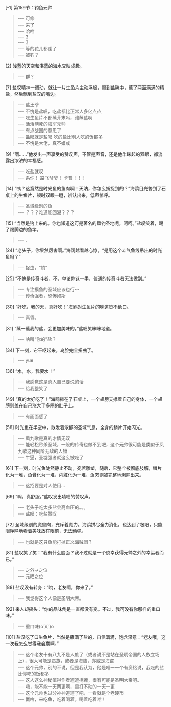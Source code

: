 
[-1] 第159节：钓鱼元帅
>--- 可修<br>
>--- 来了<br>
>--- 哈哈<br>
>--- 3<br>
>--- 3<br>
>--- 等的花儿都谢了<br>
>--- 被钓？<br>

[2] 浅蓝的天空和湛蓝的海水交映成趣。
>--- 群？<br>

[7] 盐叹精神一调动，就让一片生鱼片主动浮起，飘到盐碗中，蘸了两面满满的精盐，然后飘到盐叹的嘴边。
>--- 盐王爷<br>
>--- 不愧是盐叹，吃盐都比正常人多亿点点<br>
>--- 吃生鱼片不都蘸芥末吗，谁蘸盐啊<br>
>--- 活活齁死的海军元帅<br>
>--- 有点战国的意思了<br>
>--- 盐叹就是盐叹 吃的盐比别人吃的饭都多<br>
>--- 不愧是大佬，真不嫌咸<br>

[9] “啊……”他发出一声享受的赞叹声，不管是声音，还是他半眯起的双眼，都流露出浓浓的幸福感。
>--- 吃盐就叹<br>
>--- 系你！
路飞爷爷！
卡普！！！<br>

[14] “咦？这竟然是时光鱼的鱼肉啊！天呐，你怎么捕捉到的？”海鸥目光瞥到了石桌上的生鱼片，顿时双眼一瞪，辨认出来，低声惊呼。
>--- 圣域级别的鱼<br>
>--- ？？？难道能回溯？？？<br>

[15] “当然是钓上来的。你也知道这可是著名的垂钓圣地呢，呵呵。”盐叹笑着，踢了踢脚边的鱼竿。
>--- .<br>

[24] “老头子，你果然厉害啊。”海鸥越看越心惊，“是用这个斗气鱼线吊出的时光鱼吗？”
>--- 捉虫，“钓”<br>

[25] “不愧是传奇斗者，不，单论你这一手，普通的传奇斗者无法做到。”
>--- 专注摸鱼的圣域应该也行～<br>
>--- 传奇强者，恐怖如斯<br>

[30] “好吃，我的天，真好吃！”海鸥对生鱼片的味道赞不绝口。
>--- 真香。<br>

[31] “蘸一蘸我的盐，会更加美味的。”盐叹笑眯眯地道。
>--- 啥叫“你的”盐？<br>

[34] 下一刻，它干呕起来，鸟脸完全扭曲了。
>--- yue<br>

[36] “水，水，我要水！”
>--- 我感觉这是真人自己要说的话<br>
>--- 给我整笑了<br>

[49] “真的太好吃了！”海鸥摊在了石桌上，一个翅膀支撑着自己的身体，一个翅膀则盖在自己涨大了多圈的肚子上。
>--- 有画面感了<br>

[58] 时光鱼在半空中，散发着浓郁的圣域气息，全身的鳞片开始闪光。
>--- 凤九歌是真的才情无双<br>
>--- 能轻松秒杀圣域，一般的传奇也做不到吧，这个元帅很可能是类似于凤九歌这种同阶无敌的人物<br>
>--- 牛逼，圣墟强者就这么被吃了<br>

[61] 下一刻，时光鱼陡然静止不动，宛若雕塑，随后，它整个被彻底肢解，鳞片化为一堆，鱼骨化为一堆，内脏化为一堆，鱼肉则被完整地剥除出来。
>--- 这招要是对人使用…<br>

[69] “啊，真舒服。”盐叹发出啧啧的赞叹声。
>--- 老头子吃太多盐会高血压的。。。<br>
>--- 盐叹：吃盐赞叹<br>

[72] 圣域级别的魔兽肉，充斥着魔力。海鸥拼尽全力消化，也达到了极限，只能眼睁睁地看着美味放在眼前，无法动弹。
>--- 也就是这只鱼能打掉正义海贼团？<br>

[81] 盐叹笑了笑：“我有什么脸面？我不过就是一个侥幸获得元帅之外的幸运者而已。”
>--- 之外->之位<br>
>--- 元晒之位<br>

[88] 盐叹没有转身：“哟，老友啊，你来了。”
>--- 我觉得这个人像是圣明大帝。<br>

[92] 来人却摇头：“你的品味倒是一直都没有变。不过，我可没有你那样的重口味。”
>--- 重口味(o˘д˘)o<br>

[101] 盐叹吃了口生鱼片，当然是蘸满了盐的，自信满满，饱含深意：“老友哦，这一次我怎么觉得我会赢啊。”
>--- 这个老友十有八九不是人族了（或者说不是站在圣明帝国的人族立场上），很大可能是蛮族，或者是海族，亦或是海盗<br>
>--- 这个元帅，别的不说，但是我认为，他是唯一一个有资格说，我吃的盐比你吃的饭都多<br>
>--- 这人这么神秘值得作者遮遮掩掩，很有可能是圣明大帝吧。<br>
>--- 嗨，能不能一天两更啊，雷打不动的一天一更<br>
>--- 这个元帅也过分神神道道了吧，一看就是个老硬币<br>
>--- 赢啥，来吃鱼，吃着喝着，喝着吃着哈！<br>

